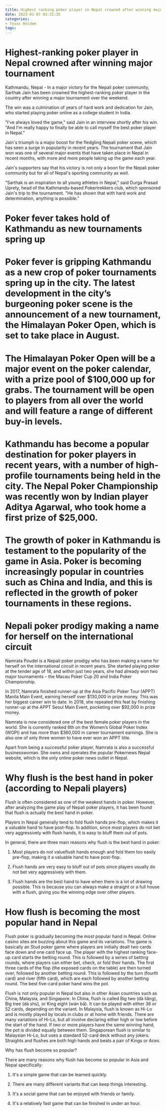 ```yaml
---
title: Highest ranking poker player in Nepal crowned after winning major tournament
date: 2023-01-07 03:31:35
categories:
- Texas Holdem
tags:
---
```



#  Highest-ranking poker player in Nepal crowned after winning major tournament

Kathmandu, Nepal - In a major victory for the Nepali poker community, Sarthak Jain has been crowned the highest-ranking poker player in the country after winning a major tournament over the weekend.

The win was a culmination of years of hard work and dedication for Jain, who started playing poker online as a college student in India.

"I've always loved the game," said Jain in an interview shortly after his win. "And I'm really happy to finally be able to call myself the best poker player in Nepal."

Jain's triumph is a major boost for the fledgling Nepali poker scene, which has seen a surge in popularity in recent years. The tournament that Jain won was one of several major events that have taken place in Nepal in recent months, with more and more people taking up the game each year.

Jain's supporters say that his victory is not only a boon for the Nepali poker community but for all of Nepal's sporting community as well.

"Sarthak is an inspiration to all young athletes in Nepal," said Durga Prasad Uprety, head of the Kathmandu-based Pokertrekkers club, which sponsored Jain's trip to the tournament. "He has shown that with hard work and determination, anything is possible."

#  Poker fever takes hold of Kathmandu as new tournaments spring up

#

# Poker fever is gripping Kathmandu as a new crop of poker tournaments spring up in the city. The latest development in the city’s burgeoning poker scene is the announcement of a new tournament, the Himalayan Poker Open, which is set to take place in August.

#

# The Himalayan Poker Open will be a major event on the poker calendar, with a prize pool of $100,000 up for grabs. The tournament will be open to players from all over the world and will feature a range of different buy-in levels.

#

# Kathmandu has become a popular destination for poker players in recent years, with a number of high-profile tournaments being held in the city. The Nepal Poker Championship was recently won by Indian player Aditya Agarwal, who took home a first prize of $25,000.

#

# The growth of poker in Kathmandu is testament to the popularity of the game in Asia. Poker is becoming increasingly popular in countries such as China and India, and this is reflected in the growth of poker tournaments in these regions.

#  Nepali poker prodigy making a name for herself on the international circuit

Namrata Poudel is a Nepali poker prodigy who has been making a name for herself on the international circuit in recent years. She started playing poker at the tender age of 18, and within just two years, she had already won two major tournaments – the Macau Poker Cup 20 and India Poker Championship.

 In 2017, Namrata finished runner-up at the Asia Pacific Poker Tour (APPT) Manila Main Event, earning herself over $130,000 in prize money. This was her biggest career win to date. In 2018, she repeated this feat by finishing runner-up at the APPT Seoul Main Event, pocketing over $92,000 in prize money.

Namrata is now considered one of the best female poker players in the world. She is currently ranked 6th on the Women’s Global Poker Index (WGPI) and has more than $360,000 in career tournament earnings. She is also one of only three women to have ever won an APPT title.

Apart from being a successful poker player, Namrata is also a successful businesswoman. She owns and operates the popular Pokernews Nepal website, which is the only online poker news outlet in Nepal.

#  Why flush is the best hand in poker (according to Nepali players)

Flush is often considered as one of the weakest hands in poker. However, after analyzing the game play of Nepali poker players, it has been found that flush is actually the best hand in poker.

Players in Nepal generally tend to fold flush hands pre-flop, which makes it a valuable hand to have post-flop. In addition, since most players do not bet very aggressively with flush hands, it is easy to bluff them out of pots.

In general, there are three main reasons why flush is the best hand in poker:

1) Most players do not valueflush hands enough and fold them too easily pre-flop, making it a valuable hand to have post-flop.

2) Flush hands are very easy to bluff out of pots since players usually do not bet very aggressively with them.

3) Flush hands are the best hand to have when there is a lot of drawing possible. This is because you can always make a straight or a full house with a flush, giving you the winning edge over other players.

#  How flush is becoming the most popular hand in Nepal

Flush poker is gradually becoming the most popular hand in Nepal. Online casino sites are buzzing about this game and its variations. The game is basically an Stud poker game where players are initially dealt two cards face down and one card face up. The player with the highest ranking face-up card starts the betting round. This is followed by a series of betting rounds, where players can either bet, check, or fold their hands. The first three cards of the flop (the exposed cards on the table) are then turned over, followed by another betting round. This is followed by the turn (fourth card) and river (fifth card), which are each followed by another betting round. The best five-card poker hand wins the pot.

Flush is not only popular in Nepal but also in other Asian countries such as China, Malaysia, and Singapore. In China, flush is called Big two (dà liǎng), Big tree (dà shù), or King eight (wán bā). It can be played with either 36 or 52 cards, depending on the variant. In Malaysia, flush is known as Hi-Lo and is mostly played by locals in clubs or at home with friends. There are many variations of Hi-Lo, but all involve declaring either high or low before the start of the hand. If two or more players have the same winning hand, the pot is divided equally between them. Singaporean flush is similar to Malaysian Hi-Lo, but uses a standard 52-card deck without any jokers. Straights and flushes are both high hands and beats a pair of Kings or Aces.

Why has flush become so popular?

There are many reasons why flush has become so popular in Asia and Nepal specifically:

1) It's a simple game that can be learned quickly.

2) There are many different variants that can keep things interesting.

3) It's a social game that can be enjoyed with friends or family.

4) It's a relatively fast game that can be finished in under an hour.